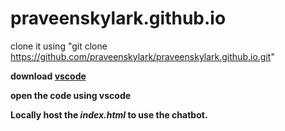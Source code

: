 # praveenskylark.github.io

clone it using "git clone https://github.com/praveenskylark/praveenskylark.github.io.git"

**download [vscode](https://code.visualstudio.com/)**

**open the code using vscode** 

**Locally host the _index.html_ to use the chatbot.**


